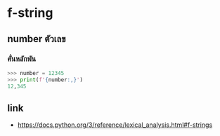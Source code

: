 # f-string
## number ตัวเลข
### คั่นหลักพัน
```python
>>> number = 12345
>>> print(f'{number:,}')
12,345
```

## link
* https://docs.python.org/3/reference/lexical_analysis.html#f-strings
